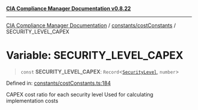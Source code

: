 [**CIA Compliance Manager Documentation v0.8.22**](../../../README.md)

***

[CIA Compliance Manager Documentation](../../../modules.md) / [constants/costConstants](../README.md) / SECURITY\_LEVEL\_CAPEX

# Variable: SECURITY\_LEVEL\_CAPEX

> `const` **SECURITY\_LEVEL\_CAPEX**: `Record`\<[`SecurityLevel`](../../../types/cia/type-aliases/SecurityLevel.md), `number`\>

Defined in: [constants/costConstants.ts:184](https://github.com/Hack23/cia-compliance-manager/blob/5eebba14bef5523072dd8c486c1cd0c7c18766fc/src/constants/costConstants.ts#L184)

CAPEX cost ratio for each security level
Used for calculating implementation costs
